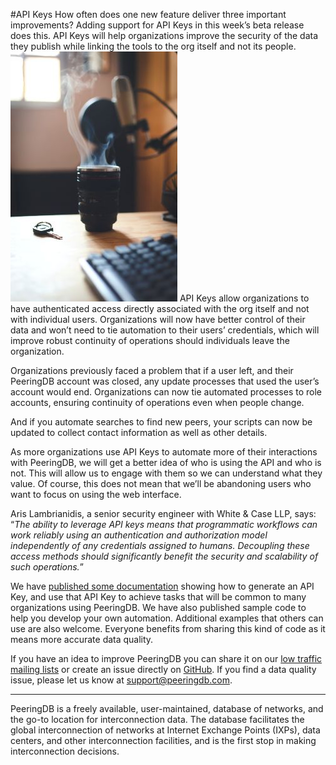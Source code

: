 #API Keys
How often does one new feature deliver three important improvements? Adding support for API Keys in this week’s beta release does this. API Keys will help organizations improve the security of the data they publish while linking the tools to the org itself and not its people.
![[Key and Keyboard by Everardo Sanchez on Unsplash]](images/key-keyboard-coffee-everardo-sanchez-550x824.jpg)
API Keys allow organizations to have authenticated access directly associated with the org itself and not with individual users. Organizations will now have better control of their data and won’t need to tie automation to their users’ credentials, which will improve robust continuity of operations should individuals leave the organization.

Organizations previously faced a problem that if a user left, and their PeeringDB account was closed, any update processes that used the user’s account would end. Organizations can now tie automated processes to role accounts, ensuring continuity of operations even when people change.

And if you automate searches to find new peers, your scripts can now be updated to collect contact information as well as other details.

As more organizations use API Keys to automate more of their interactions with PeeringDB, we will get a better idea of who is using the API and who is not. This will allow us to engage with them so we can understand what they value. Of course, this does not mean that we’ll be abandoning users who want to focus on using the web interface. 

Aris Lambrianidis, a senior security engineer with White & Case LLP, says: “*The ability to leverage API keys means that programmatic workflows can work reliably using an authentication and authorization model independently of any credentials assigned to humans. Decoupling these access methods should significantly benefit the security and scalability of such operations.*” 

We have [published some documentation](https://github.com/peeringdb/peeringdb/blob/master/docs/api_keys.md) showing how to generate an API Key, and use that API Key to achieve tasks that will be common to many organizations using PeeringDB. We have also published sample code to help you develop your own automation. Additional examples that others can use are also welcome. Everyone benefits from sharing this kind of code as it means more accurate data quality. 

If you have an idea to improve PeeringDB you can share it on our [low traffic mailing lists](https://docs.peeringdb.com/#mailing-lists) or create an issue directly on [GitHub](https://github.com/peeringdb/peeringdb). If you find a data quality issue, please let us know at <support@peeringdb.com>.

***

PeeringDB is a freely available, user-maintained, database of networks, and the go-to location for interconnection data. The database facilitates the global interconnection of networks at Internet Exchange Points (IXPs), data centers, and other interconnection facilities, and is the first stop in making interconnection decisions.

